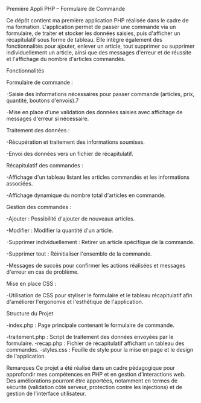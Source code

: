 Première Appli PHP – Formulaire de Commande

Ce dépôt contient ma première application PHP réalisée dans le cadre de ma formation.
L'application permet de passer une commande via un formulaire, de traiter et stocker les données saisies, puis d'afficher un récapitulatif sous forme de tableau. 
Elle intègre également des fonctionnalités pour ajouter, enlever un article, tout supprimer ou supprimer individuellement un article, ainsi que des messages d'erreur et de réussite et l'affichage du nombre d'articles commandés.


Fonctionnalités


Formulaire de commande :

-Saisie des informations nécessaires pour passer commande (articles, prix, quantité, boutons d'envois).7

-Mise en place d'une validation des données saisies avec affichage de messages d'erreur si nécessaire.


Traitement des données :

-Récupération et traitement des informations soumises.

-Envoi des données vers un fichier de récapitulatif.


Récapitulatif des commandes :

-Affichage d'un tableau listant les articles commandés et les informations associées.

-Affichage dynamique du nombre total d'articles en commande.


Gestion des commandes :

-Ajouter : Possibilité d'ajouter de nouveaux articles.

-Modifier : Modifier la quantité d'un article.

-Supprimer individuellement : Retirer un article spécifique de la commande.

-Supprimer tout : Réinitialiser l'ensemble de la commande.

-Messages de succès pour confirmer les actions réalisées et messages d'erreur en cas de problème.


Mise en place CSS :

-Utilisation de CSS pour styliser le formulaire et le tableau récapitulatif afin d'améliorer l'ergonomie et l'esthétique de l'application.


Structure du Projet

-index.php : Page principale contenant le formulaire de commande.

-traitement.php : Script de traitement des données envoyées par le formulaire.
-recap.php : Fichier de récapitulatif affichant un tableau des commandes.
-styles.css : Feuille de style pour la mise en page et le design de l'application.

Remarques
Ce projet a été réalisé dans un cadre pédagogique pour approfondir mes compétences en PHP et en gestion d'interactions web.
Des améliorations pourront être apportées, notamment en termes de sécurité (validation côté serveur, protection contre les injections) et de gestion de l'interface utilisateur.
